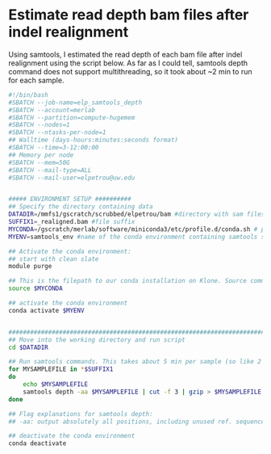 # Estimate read depth bam files after indel realignment

Using samtools, I estimated the read depth of each bam file after indel realignment using the script below. As far as I could tell, samtools depth command does not support multithreading, so it took about ~2 min to run for each sample. 

``` bash
#!/bin/bash
#SBATCH --job-name=elp_samtools_depth
#SBATCH --account=merlab
#SBATCH --partition=compute-hugemem
#SBATCH --nodes=1
#SBATCH --ntasks-per-node=1
## Walltime (days-hours:minutes:seconds format)
#SBATCH --time=3-12:00:00
## Memory per node
#SBATCH --mem=50G
#SBATCH --mail-type=ALL
#SBATCH --mail-user=elpetrou@uw.edu


##### ENVIRONMENT SETUP ##########
## Specify the directory containing data
DATADIR=/mmfs1/gscratch/scrubbed/elpetrou/bam #directory with sam files
SUFFIX1=_realigned.bam #file suffix
MYCONDA=/gscratch/merlab/software/miniconda3/etc/profile.d/conda.sh # path to conda installation on our Klone node. Do NOT change this.
MYENV=samtools_env #name of the conda environment containing samtools software. 

## Activate the conda environment:
## start with clean slate
module purge

## This is the filepath to our conda installation on Klone. Source command will allow us to execute commands from a file in the current shell
source $MYCONDA

## activate the conda environment
conda activate $MYENV


###################################################################################################################
## Move into the working directory and run script
cd $DATADIR

## Run samtools commands. This takes about 5 min per sample (so like 2 days total for whole data set?)
for MYSAMPLEFILE in *$SUFFIX1
do
    echo $MYSAMPLEFILE
    samtools depth -aa $MYSAMPLEFILE | cut -f 3 | gzip > $MYSAMPLEFILE'.depth.gz'
done

## Flag explanations for samtools depth:
## -aa: output absolutely all positions, including unused ref. sequences

## deactivate the conda environment
conda deactivate

```
